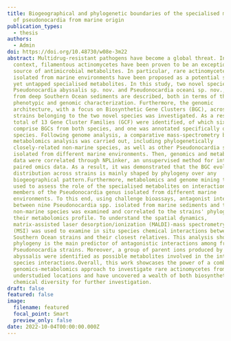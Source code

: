 ```yaml
---
title: Biogeographical and phylogenetic boundaries of the specialised metabolism
  of pseudonocardia from marine origin
publication_types:
  - thesis
authors:
  - Admin
doi: https://doi.org/10.48730/w08e-3m22
abstract: Multidrug-resistant pathogens have become a global threat. In this
  context, filamentous actinomycetes have been proven to be an exceptional
  source of antimicrobial metabolites. In particular, rare actinomycetes
  isolated from marine environments have been proposed as a potential source of
  yet untapped specialised metabolites. In this study, two novel species,
  Pseudonocardia abyssalis sp. nov. and Pseudonocardia oceani sp. nov., isolated
  from deep Southern Ocean sediments are described, both in terms of their
  phenotypic and genomic characterization. Furthermore, the genomic
  architecture, with a focus on Biosynthetic Gene Clusters (BGC), across eight
  strains belonging to the two novel species was investigated. As a result, a
  total of 13 Gene Cluster Families (GCF) were identified, of which six GCFs
  comprise BGCs from both species, and one was annotated specifically of each
  species. Following genome analysis, a comparative mass-spectrometry based
  metabolomics analysis was carried out, including phylogenetically
  closely-related non-marine species, as well as other Pseudonocardia strains
  isolated from different marine environments. Then, genomics and metabolomics
  data were correlated through NPLinker, an unsupervised method for integrating
  paired omics data. As a result, it was demonstrated that the BGC evolution and
  distribution across strains is mainly shaped by phylogeny over any
  biogeographical pattern.Furthermore, metabolomics and genome mining tools were
  used to assess the role of the specialised metabolites on interactions between
  members of the Pseudonocardia genus isolated from different marine
  environments. To this end, using challenge bioassays, antagonist interaction
  between nine Pseudonocardia spp. isolated from marine sediments and two
  non-marine species was examined and correlated to the strains' phylogeny and
  their metabolomics profile. To understand the spatial dynamics,
  matrix-assisted laser desorption/ionization (MALDI)-mass spectrometry imaging
  (MSI) was used to examine in situ species chemical interactions between the
  Southern Ocean strains and their closest relatives. This analysis showed that
  phylogeny is the main predictor of antagonistic interactions among free-living
  Pseudonocardia strains. Moreover, a group of parent ions produced by P.
  abyssalis were identified as possible metabolites involved in the inter
  species interactions.Overall, this work showcases the power of a combined
  genomics-metabolomics approach to investigate rare actinomycetes from
  understudied locations and have uncovered a wealth of both biosynthetic and
  chemical diversity for further investigation.
draft: false
featured: false
image:
  filename: featured
  focal_point: Smart
  preview_only: false
date: 2022-10-04T00:00:00.000Z
---
```

